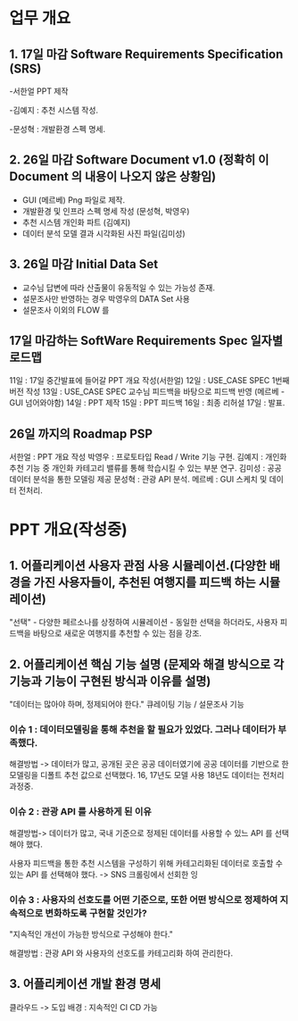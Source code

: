 # 업무 개요 

## 1. 17일 마감 Software Requirements Specification (SRS)
 -서한얼 PPT 제작
 
 -김예지 : 추천 시스템 작성.
 
 -문성혁 : 개발환경 스펙 명세.


## 2. 26일 마감 Software Document v1.0 (정확히 이 Document 의 내용이 나오지 않은 상황임)
- GUI (메르베) Png 파일로 제작.
- 개발환경 및 인프라 스펙 명세 작성 (문성혁, 박영우)
- 추천 시스템 개인화 파트 (김예지)
- 데이터 분석 모델 결과 시각화된 사진 파일(김미성)

## 3. 26일 마감 Initial Data Set
- 교수님 답변에 따라 산출물이 유동적일 수 있는 가능성 존재.
- 설문조사만 반영하는 경우 박영우의 DATA Set 사용
- 설문조사 이외의 FLOW 를 



## 17일 마감하는 SoftWare Requirements Spec 일자별 로드맵

11일 : 17일 중간발표에 들어갈 PPT 개요 작성(서한얼)
12일 : USE_CASE SPEC 1번째 버전 작성
13일 : USE_CASE SPEC 교수님 피드백을 바탕으로 피드백 반영 (메르베 - GUI 넘어와야함)
14일 : PPT 제작 
15일 : PPT 피드백
16일 : 최종 리허설
17일 : 발표.


## 26일 까지의 Roadmap PSP

서한얼 :  PPT 개요 작성
박영우 : 프로토타입 Read / Write 기능 구현.
김예지 : 개인화 추천 기능 중 개인화 카테고리 밸류를 통해 학습시킬 수 있는 부분 연구.
김미성 : 공공 데이터 분석을 통한 모델링 제공
문성혁 : 관광 API 분석. 
메르베 :  GUI 스케치 및 데이터 전처리. 





# PPT 개요(작성중)

## 1. 어플리케이션 사용자 관점 사용 시뮬레이션.(다양한 배경을 가진 사용자들이, 추천된 여행지를 피드백 하는 시뮬레이션)
"선택"
     - 다양한 페르소나를 상정하여 시뮬레이션
    - 동일한 선택을 하더라도, 사용자 피드백을 바탕으로 새로운 여행지를 추천할 수 있는 점을 강조.

## 2. 어플리케이션 핵심 기능 설명 (문제와 해결 방식으로 각 기능과 기능이 구현된 방식과 이유를 설명)
"데이터는 많아야 하며, 정제되어야 한다."
큐레이팅 기능 / 설문조사 기능
### 이슈 1 : 데이터모델링을 통해 추천을 할 필요가 있었다. 그러나 데이터가 부족했다.
해결방법 -> 데이터가 많고, 공개된 곳은 공공 데이터였기에 공공 데이터를 기반으로 한 모델링을 디폴트 추천 값으로 선택했다. 16, 17년도 모델 사용 18년도 데이터는 전처리 과정중. 

### 이슈 2 : 관광 API 를 사용하게 된 이유
해결방법-> 데이터가 많고, 국내 기준으로 정제된 데이터를 사용할 수 있느 API 를 선택해야 했다. 

사용자 피드백을 통한 추천 시스템을 구성하기 위해 카테고리화된 데이터로 호출할 수 있는 API 를 선택해야 했다. 
   -> SNS 크롤링에서 선회한 잉 

### 이슈 3 :  사용자의 선호도를 어떤 기준으로, 또한 어떤 방식으로 정제하여 지속적으로 변화하도록 구현할 것인가?
"지속적인 개선이 가능한 방식으로 구성해야 한다."

해결방법 : 관광 API 와 사용자의 선호도를 카테고리화 하여 관리한다.


## 3.  어플리케이션 개발 환경 명세

클라우드 -> 도입 배경 : 지속적인 CI CD 가능
